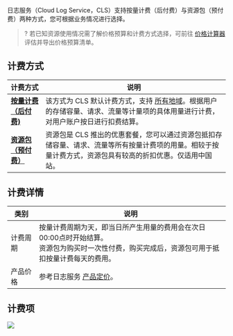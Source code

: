 <span id="cls"></span>
日志服务（Cloud Log Service，CLS）支持按量计费（后付费）与资源包（预付费）两种方式，您可根据业务情况进行选择。

>? 若已知资源使用情况需了解价格预算和计费方式选择，可前往 [价格计算器](https://buy.cloud.tencent.com/price/cls/calculator) 评估并导出价格预算清单。
>

## 计费方式

| 计费方式               | 说明                                                         |
| ---------------------- | ------------------------------------------------------------ |
| **[按量计费（后付费)](https://cloud.tencent.com/document/product/614/78045)** | 该方式为 CLS 默认计费方式，支持 [所有地域](https://cloud.tencent.com/document/product/614/18940)。根据用户的存储容量、请求、流量等计量项的具体用量进行计费，对用户账户按日进行扣费结算。 |
| **[资源包（预付费）](https://cloud.tencent.com/document/product/614/78047)**   | 资源包是 CLS 推出的优惠套餐，您可以通过资源包抵扣存储容量、请求、流量等所有按量计费项的用量。相较于按量计费方式，资源包具有较高的折扣优惠。仅适用中国站。 |



## 计费详情

| 类别     | 说明                                                         |
| -------- | ------------------------------------------------------------ |
| 计费周期 | 按量计费周期为天，即当日所产生用量的费用会在次日00:00点时开始结算。</br>资源包为购买时一次性付费，购买完成后，资源包可用于抵扣按量计费每天的费用。 |
| 产品价格 | 参考日志服务 [产品定价](https://cloud.tencent.com/document/product/614/45803)。 |


## 计费项
![](https://qcloudimg.tencent-cloud.cn/raw/6d9eab2019f9499950fcdee999c7d744.jpg)
